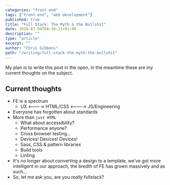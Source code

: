 ```yaml
---
categories: "front end"
tags: ["front end", "web development"]
published: true
title: "Full Stack: The Myth & the Bullshit"
date: 2018-07-04T08:30:21+01:00
description: ""
type: "article"
excerpt: ""
author: "Chris Gibbons"
path: "/writing/full-stack-the-myth-the-bullshit"
---
```

My plan is to write this post in the open, in the meantime these are my current thoughts on the subject.

## Current thoughts

* FE is a spectrum
	* UX <----> HTML/CSS <----> JS/Engineering
* Everyone has forgotten about standards
* More than `just HTML`
	* What about accessibility?
	* Performance anyone?
	* Cross browser testing...
	* Devices! Devices! Devices!
	* Sass, CSS & pattern libraries
	* Build tools
	* Linting
* It's no longer about converting a design to a template, we've got more intelligent in our approach, the bredth of FE has grown massively and as such...
* So, let me ask you, are you _really_ fullstack?
